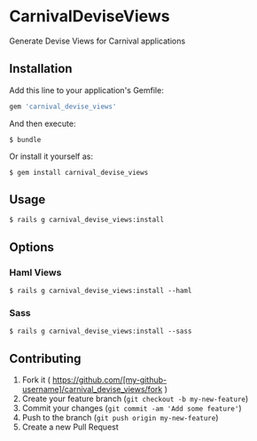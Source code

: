 # CarnivalDeviseViews

Generate Devise Views for Carnival applications

## Installation

Add this line to your application's Gemfile:

```ruby
gem 'carnival_devise_views'
```

And then execute:

    $ bundle

Or install it yourself as:

    $ gem install carnival_devise_views

## Usage
    $ rails g carnival_devise_views:install

## Options
### Haml Views
    $ rails g carnival_devise_views:install --haml

### Sass
    $ rails g carnival_devise_views:install --sass


## Contributing

1. Fork it ( https://github.com/[my-github-username]/carnival_devise_views/fork )
2. Create your feature branch (`git checkout -b my-new-feature`)
3. Commit your changes (`git commit -am 'Add some feature'`)
4. Push to the branch (`git push origin my-new-feature`)
5. Create a new Pull Request
